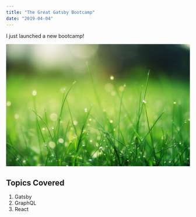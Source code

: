 ```yaml
---
title: "The Great Gatsby Bootcamp"
date: "2019-04-04"
---
```


I just launched a new bootcamp!

![Grass](./grass.jpg)

## Topics Covered

1. Gatsby
2. GraphQL
3. React
